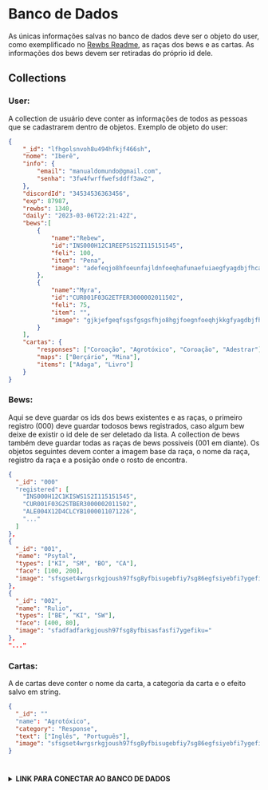 # Banco de Dados
As únicas informações salvas no banco de dados deve ser o objeto do user, como exemplificado no [Rewbs Readme](https://github.com/WilckerK/rewbs/blob/main/README.md#objeto-do-user), as raças dos bews e as cartas.
As informações dos bews devem ser retiradas do próprio id dele.

## Collections
### User: 
A collection de usuário deve conter as informações de todos as pessoas que se cadastrarem dentro de objetos. Exemplo de objeto do user: 
```json
{
	"_id": "lfhgolsnvoh8u494hfkjf466sh",
	"nome": "Iberê",
	"info": {
		"email": "manualdomundo@gmail.com",
		"senha": "3fw4fwrffwefsddff3aw2",
	},
	"discordId": "34534536363456",
	"exp": 87987,
	"rewbs": 1340,
	"daily": "2023-03-06T22:21:42Z",
	"bews":[
		{
			"name":"Rebew", 
			"id":"INS000H12C1REEPS1S2I115151545", 
			"feli": 100,
			"item": "Pena",
			"image": "adefeqjo8hfoeunfajldnfoeqhafunaefuiaegfyagdbjfhcaejbjlakelnflandhu=="
		},
		{
			"name":"Myra", 
			"id":"CUR001F03G2ETFER3000002011502", 
			"feli": 75,
			"item": "",
			"image": "gjkjefgeqfsgsfgsgsfhjo8hgjfoegnfoeqhjkkgfyagdbjfhcaegjkgjjbjlasfghsu=="
		}
	],
	"cartas": {
		"responses": ["Coroação", "Agrotóxico", "Coroação", "Adestrar"],
		"maps": ["Berçário", "Mina"],
		"items": ["Adaga", "Livro"]
	}
}
```

### Bews:
Aqui se deve guardar os ids dos bews existentes e as raças, o primeiro registro (000) deve guardar todosos bews registrados, caso algum bew deixe de existir o id dele de ser deletado da lista. A collection de bews também deve guardar todas as raças de bews possiveis (001 em diante). Os objetos seguintes devem conter a imagem base da raça, o nome da raça, registro da raça e a posição onde o rosto de encontra.
```json
{
  "_id": "000"
  "registered": [
  	"INS000H12C1KISWS1S2I115151545",
  	"CUR001F03G2STBER3000002011502",
  	"ALE004X12D4CLCYB1000011071226",
  	"..."
  ]
},
{
  "_id": "001",
  "name": "Psytal",
  "types": ["KI", "SM", "BO", "CA"],
  "face": [100, 200],
  "image": "sfsgset4wrgsrkgjoush97fsg8yfbisugebfiy7sg86egfsiyebfi7ygefiku="
},
{
  "_id": "002",
  "name": "Rulio",
  "types": ["BE", "KI", "SW"],
  "face": [400, 80],
  "image": "sfadfadfarkgjoush97fsg8yfbisasfasfi7ygefiku="
},
"..."
```

### Cartas:
A de cartas deve conter o nome da carta, a categoria da carta e o efeito salvo em string.
```json
{
  "_id": ""
  "name": "Agrotóxico",
  "category": "Response",
  "text": ["Inglês", "Português"],
  "image": "sfsgset4wrgsrkgjoush97fsg8yfbisugebfiy7sg86egfsiyebfi7ygefiku="
}
```

#

<details> 
	<summary><b>LINK PARA CONECTAR AO BANCO DE DADOS</b></summary>
    <mark>mongodb+srv://API:VrxAzAus26iI3tas@cluster.yruie.mongodb.net/{NOMEDADATABASE}?retryWrites=true&w=majority</mark>
</details>


